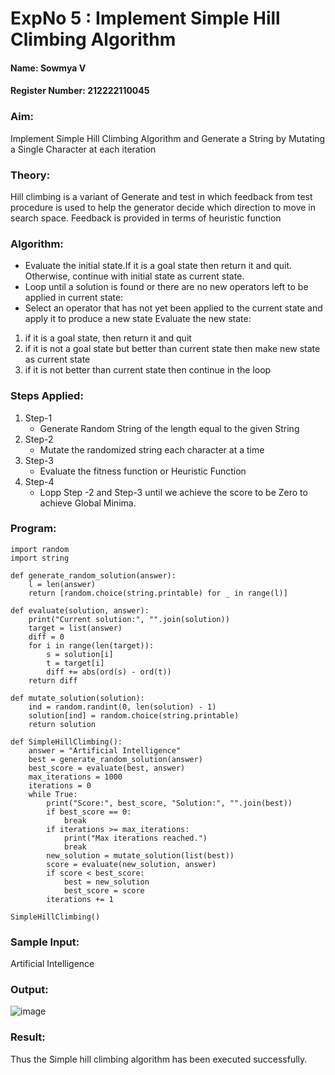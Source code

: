 # ExpNo 5 : Implement Simple Hill Climbing Algorithm

#### Name: Sowmya V
#### Register Number:  212222110045

### Aim:
Implement Simple Hill Climbing Algorithm and Generate a String by Mutating a Single Character at each iteration 

### Theory: 
Hill climbing is a variant of Generate and test in which feedback from test procedure is used to help the generator decide which direction to move in search space.
Feedback is provided in terms of heuristic function

### Algorithm:
- Evaluate the initial state.If it is a goal state then return it and quit. Otherwise, continue with initial state as current state.
- Loop until a solution is found or there are no new operators left to be applied in current state:
- Select an operator that has not yet been applied to the current state and apply it to produce a new state
Evaluate the new state:
 1. if it is a goal state, then return it and quit
 2. if it is not a goal state but better than current state then make new state as current state
 3. if it is not better than current state then continue in the loop

### Steps Applied:
1. Step-1
   - Generate Random String of the length equal to the given String
2. Step-2
   - Mutate the randomized string each character at a time
3. Step-3
   - Evaluate the fitness function or Heuristic Function
4. Step-4
   - Lopp Step -2 and Step-3  until we achieve the score to be Zero to achieve Global Minima.

### Program:
```
import random
import string

def generate_random_solution(answer):
    l = len(answer)
    return [random.choice(string.printable) for _ in range(l)]

def evaluate(solution, answer):
    print("Current solution:", "".join(solution))
    target = list(answer)
    diff = 0
    for i in range(len(target)):
        s = solution[i]
        t = target[i]
        diff += abs(ord(s) - ord(t))
    return diff

def mutate_solution(solution):
    ind = random.randint(0, len(solution) - 1)
    solution[ind] = random.choice(string.printable)
    return solution

def SimpleHillClimbing():
    answer = "Artificial Intelligence"
    best = generate_random_solution(answer)
    best_score = evaluate(best, answer)
    max_iterations = 1000
    iterations = 0
    while True:
        print("Score:", best_score, "Solution:", "".join(best))
        if best_score == 0:
            break
        if iterations >= max_iterations:
            print("Max iterations reached.")
            break
        new_solution = mutate_solution(list(best))
        score = evaluate(new_solution, answer)
        if score < best_score:
            best = new_solution
            best_score = score
        iterations += 1

SimpleHillClimbing()

```
### Sample Input:
Artificial Intelligence

### Output:
![image](https://github.com/user-attachments/assets/32732454-2687-4892-ad6c-ef7644115cd1)

### Result:
Thus the Simple hill climbing algorithm has been executed successfully.
